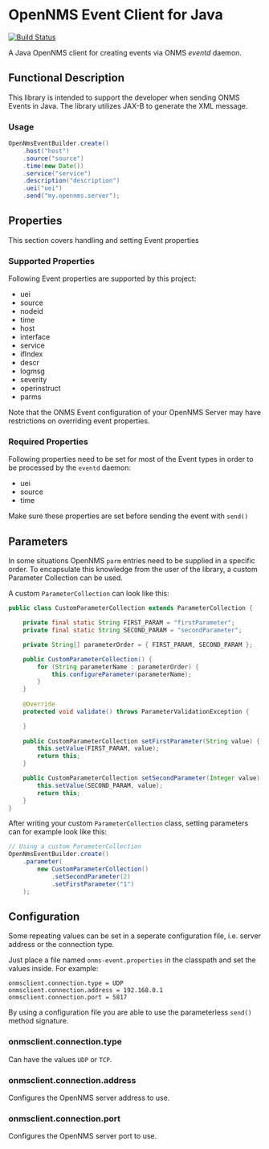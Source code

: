 # OpenNMS Event Client for Java

[![Build Status](https://travis-ci.org/error418/opennms-event.svg?branch=master)](https://travis-ci.org/error418/opennms-event)

A Java OpenNMS client for creating events via ONMS *eventd* daemon.

## Functional Description

This library is intended to support the developer when sending ONMS Events in Java. The library utilizes
JAX-B to generate the XML message.


### Usage

```java
OpenNmsEventBuilder.create()
	.host("host")
	.source("source")
	.time(new Date())
	.service("service")
	.description("description")
	.uei("uei")
	.send("my.opennms.server");
```
## Properties

This section covers handling and setting Event properties

### Supported Properties

Following Event properties are supported by this project:

* uei
* source
* nodeid
* time
* host
* interface
* service
* ifIndex
* descr
* logmsg
* severity
* operinstruct
* parms

Note that the ONMS Event configuration of your OpenNMS Server may have restrictions on overriding event properties.


### Required Properties

Following properties need to be set for most of the Event types in order to be processed by the `eventd` daemon:

* uei
* source
* time

Make sure these properties are set before sending the event with `send()`

## Parameters

In some situations OpenNMS `parm` entries need to be supplied in a specific order. To encapsulate this knowledge from the
user of the library, a custom Parameter Collection can be used.

A custom `ParameterCollection` can look like this:

```java
public class CustomParameterCollection extends ParameterCollection {

	private final static String FIRST_PARAM = "firstParameter";
	private final static String SECOND_PARAM = "secondParameter";

	private String[] parameterOrder = { FIRST_PARAM, SECOND_PARAM };

	public CustomParameterCollection() {
		for (String parameterName : parameterOrder) {
			this.configureParameter(parameterName);
		}
	}
	
	@Override
	protected void validate() throws ParameterValidationException {

	}
	
	public CustomParameterCollection setFirstParameter(String value) {
		this.setValue(FIRST_PARAM, value);
		return this;
	}

	public CustomParameterCollection setSecondParameter(Integer value) {
		this.setValue(SECOND_PARAM, value);
		return this;
	}
}
```

After writing your custom `ParameterCollection` class, setting parameters can for example look like this:

```java
// Using a custom ParameterCollection
OpenNmsEventBuilder.create()
	.parameter(
		new CustomParameterCollection()
			.setSecondParameter(2)
			.setFirstParameter("1")
	);
```

## Configuration

Some repeating values can be set in a seperate configuration file, i.e. server address or the connection type.

Just place a file named `onms-event.properties` in the classpath and set the values inside.
For example:

	onmsclient.connection.type = UDP
	onmsclient.connection.address = 192.168.0.1
	onmsclient.connection.port = 5817
	
By using a configuration file you are able to use the parameterless `send()` method signature.
	
### onmsclient.connection.type

Can have the values `UDP` or `TCP`.

### onmsclient.connection.address

Configures the OpenNMS server address to use.

### onmsclient.connection.port

Configures the OpenNMS server port to use.